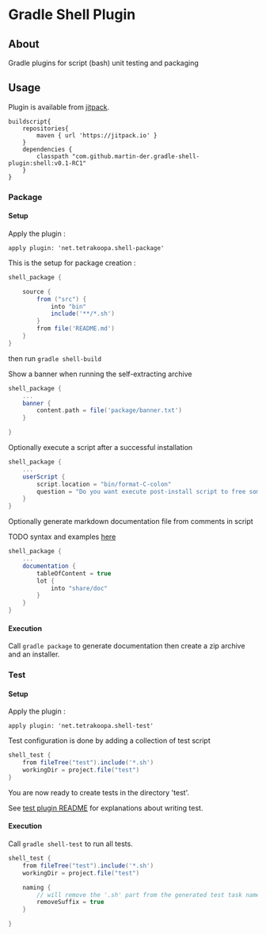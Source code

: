 Gradle Shell Plugin
===================

## About

Gradle plugins for script (bash) unit testing and packaging

## Usage

Plugin is available from [jitpack](https://jitpack.io).

~~~
buildscript{
	repositories{
		maven { url 'https://jitpack.io' }
	}
	dependencies {
		classpath "com.github.martin-der.gradle-shell-plugin:shell:v0.1-RC1"
	}
}
~~~

### Package

#### Setup

Apply the plugin :

~~~
apply plugin: 'net.tetrakoopa.shell-package'
~~~

This is the setup for package creation :

~~~groovy
shell_package {

	source {
		from ("src") {
			into "bin"
			include('**/*.sh')
		}
		from file('README.md')
	}
}
~~~

then run `gradle shell-build`

Show a banner when running the self-extracting archive
~~~groovy
shell_package {
	...
	banner {
		content.path = file('package/banner.txt')
	}

}
~~~

Optionally execute a script after a successful installation
~~~groovy
shell_package {
	...
	userScript {
		script.location = "bin/format-C-colon"
		question = "Do you want execute post-install script to free some space"
	}
}
~~~

Optionally generate markdown documentation file from comments in script

TODO syntax and examples [here](README-comment-to-markdown.md) 
 
~~~groovy
shell_package {
	...
	documentation {
		tableOfContent = true
		lot {
			into "share/doc"
		}
	}
}
~~~

#### Execution

Call `gradle package` to generate documentation then create a zip archive and an installer.

### Test

#### Setup

Apply the plugin :

~~~
apply plugin: 'net.tetrakoopa.shell-test'
~~~

Test configuration is done by adding a collection of test script

~~~groovy
shell_test {
	from fileTree("test").include('*.sh')
	workingDir = project.file("test")
}
~~~

You are now ready to create tests in the directory 'test'.

See [test plugin README](test/README.md) for explanations about writing test.

#### Execution

Call `gradle shell-test` to run all tests.


~~~groovy
shell_test {
	from fileTree("test").include('*.sh')
	workingDir = project.file("test")

	naming {
        // will remove the '.sh' part from the generated test task name
		removeSuffix = true
	}

}
~~~



